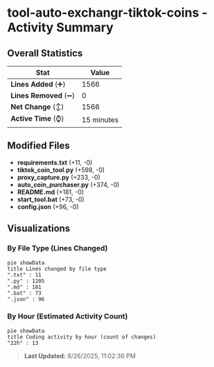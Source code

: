 # tool-auto-exchangr-tiktok-coins - Activity Summary 

## Overall Statistics

| Stat                   | Value                                                             |
| ---------------------- | ----------------------------------------------------------------- |
| **Lines Added** (➕)   | 1566                                          |
| **Lines Removed** (➖) | 0                                        |
| **Net Change** (↕)    | 1566                |
| **Active Time** (⌚)   | 15 minutes |


## Modified Files
- **requirements.txt** (+11, -0)
- **tiktok_coin_tool.py** (+598, -0)
- **proxy_capture.py** (+233, -0)
- **auto_coin_purchaser.py** (+374, -0)
- **README.md** (+181, -0)
- **start_tool.bat** (+73, -0)
- **config.json** (+96, -0)

## Visualizations

### By File Type (Lines Changed)

```mermaid
pie showData
title Lines changed by file type
".txt" : 11
".py" : 1205
".md" : 181
".bat" : 73
".json" : 96
```

### By Hour (Estimated Activity Count)

```mermaid
pie showData
title Coding activity by hour (count of changes)
"22h" : 13
```


> **Last Updated:** 8/26/2025, 11:02:36 PM